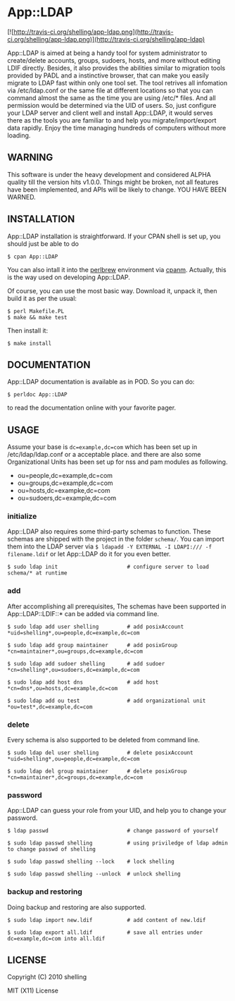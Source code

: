 # App::LDAP

[![http://travis-ci.org/shelling/app-ldap.png](http://travis-ci.org/shelling/app-ldap.png)](http://travis-ci.org/shelling/app-ldap)

App::LDAP is aimed at being a handy tool for system administrator to create/delete accounts, groups, sudoers, hosts, and
more without editing LDIF directly. Besides, it also provides the abilities similar to migration tools provided by PADL
and a instinctive browser, that can make you easily migrate to LDAP fast within only one tool set. The tool retrives all
infomation via /etc/ldap.conf or the same file at different locations so that you can command almost the same as the
time you are using /etc/* files. And all permission would be determined via the UID of users. So, just configure your
LDAP server and client well and install App::LDAP, it would serves there as the tools you are familiar to and help you
migrate/import/export data rapidly. Enjoy the time managing hundreds of computers without more loading.

## WARNING

This software is under the heavy development and considered ALPHA
quality till the version hits v1.0.0. Things might be broken, not all
features have been implemented, and APIs will be likely to change. YOU
HAVE BEEN WARNED.

## INSTALLATION

App::LDAP installation is straightforward. If your CPAN shell is set up,
you should just be able to do

    $ cpan App::LDAP
    
You can also intall it into the [perlbrew](http://perlbrew.pl/) environment via
[cpanm](https://github.com/miyagawa/cpanminus). Actually, this is the way used on developing App::LDAP.

Of course, you can use the most basic way. Download it, unpack it, then build it as per the usual:

    $ perl Makefile.PL
    $ make && make test

Then install it:

    $ make install

## DOCUMENTATION

App::LDAP documentation is available as in POD. So you can do:

    $ perldoc App::LDAP

to read the documentation online with your favorite pager.

## USAGE

Assume your base is `dc=example,dc=com` which has been set up in /etc/ldap/ldap.conf or a acceptable place. and there are
also some Organizational Units has been set up for nss and pam modules as following.

+ ou=people,dc=example,dc=com
+ ou=groups,dc=example,dc=com
+ ou=hosts,dc=exampke,dc=com
+ ou=sudoers,dc=example,dc=com

### initialize

App::LDAP also requires some third-party schemas to function. These schemas are shipped with the project in the folder
`schema/`. You can import them into the LDAP server via `$ ldapadd -Y EXTERNAL -I LDAPI:/// -f filename.ldif` or let
App::LDAP do it for you even better.

    $ sudo ldap init                      # configure server to load schema/* at runtime

### add

After accomplishing all prerequisites, The schemas have been supported in App::LDAP::LDIF::* can be added via command
line.

    $ sudo ldap add user shelling         # add posixAccount *uid=shelling*,ou=people,dc=example,dc=com

    $ sudo ldap add group maintainer      # add posixGroup *cn=maintainer*,ou=groups,dc=example,dc=com

    $ sudo ldap add sudoer shelling       # add sudoer *cn=shelling*,ou=sudoers,dc=example,dc=com

    $ sudo ldap add host dns              # add host *cn=dns*,ou=hosts,dc=example,dc=com

    $ sudo ldap add ou test               # add organizational unit *ou=test*,dc=example,dc=com

### delete

Every schema is also supported to be deleted from command line.

    $ sudo ldap del user shelling         # delete posixAccount *uid=shelling*,ou=people,dc=example,dc=com

    $ sudo ldap del group maintainer      # delete posixGroup *cn=maintainer*,dc=groups,dc=example,dc=com

### password

App::LDAP can guess your role from your UID, and help you to change your password.

    $ ldap passwd                         # change password of yourself

    $ sudo ldap passwd shelling           # using priviledge of ldap admin to change passwd of shelling

    $ sudo ldap passwd shelling --lock    # lock shelling

    $ sudo ldap passwd shelling --unlock  # unlock shelling

### backup and restoring

Doing backup and restoring are also supported.

    $ sudo ldap import new.ldif           # add content of new.ldif

    $ sudo ldap export all.ldif           # save all entries under dc=example,dc=com into all.ldif
                                     
## LICENSE

Copyright (C) 2010 shelling

MIT (X11) License
